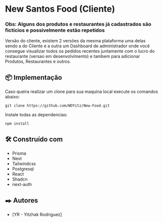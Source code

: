 # New Santos Food (Cliente)

### Obs: Alguns dos produtos e restaurantes já cadastrados são fictícios e possivelmente estão repetidos

Versão do cliente, existem 2 versões da mesma plataforma uma delas sendo a do Cliente e a outra um Dashboard de administrador onde você consegue visualizar todos os pedidos recentes juntamente com o lucro do restaurante (versao em desenvolvimento) e tambem para adicionar Produtos, Restaurantes e outros.

## 📦 Implementação

Caso queira realizar um clone para sua maquina local execute os comandos abaixo:

```
git clone https://github.com/WDYitz/New-Food.git
```

Instale todas as dependencias:
```
npm install 
```

## 🛠️ Construído com

* Prisma
* Next
* Tailwindcss
* Postgresql
* React
* Shadcn
* next-auth

## ✒️ Autores

* [YR - Yitzhak Rodriguez]


